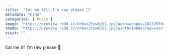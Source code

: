 ```yaml
---
title:  "Eat me till I’m raw please 🥺"
metadate: "hide"
categories: [ Pussy ]
image: "https://preview.redd.it/nh0ax2tew6j51.jpg?auto=webp&s=162539f0d4d29139c57530c1c056d37545815a89"
thumb: "https://preview.redd.it/nh0ax2tew6j51.jpg?width=1080&crop=smart&auto=webp&s=6af197cd14d0d5436fe7d8920d0a7d28f81cfe33"
visit: ""
---
```

Eat me till I’m raw please 🥺
